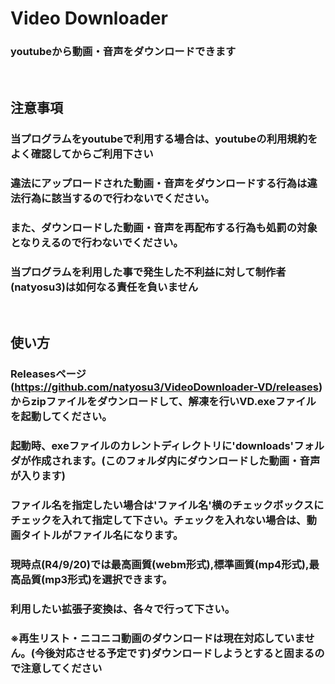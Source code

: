 # Video Downloader
### youtubeから動画・音声をダウンロードできます
<br>

## **注意事項**
### 当プログラムをyoutubeで利用する場合は、youtubeの利用規約をよく確認してからご利用下さい
### 違法にアップロードされた動画・音声をダウンロードする行為は違法行為に該当するので行わないでください。
### また、ダウンロードした動画・音声を再配布する行為も処罰の対象となりえるので行わないでください。
### 当プログラムを利用した事で発生した不利益に対して制作者(natyosu3)は如何なる責任を負いません
<br>

## **使い方**
### Releasesページ(https://github.com/natyosu3/VideoDownloader-VD/releases)からzipファイルをダウンロードして、解凍を行いVD.exeファイルを起動してください。
### 起動時、exeファイルのカレントディレクトリに'downloads'フォルダが作成されます。(このフォルダ内にダウンロードした動画・音声が入ります)
### ファイル名を指定したい場合は'ファイル名'横のチェックボックスにチェックを入れて指定して下さい。チェックを入れない場合は、動画タイトルがファイル名になります。
### 現時点(R4/9/20)では最高画質(webm形式),標準画質(mp4形式),最高品質(mp3形式)を選択できます。
### 利用したい拡張子変換は、各々で行って下さい。
### **※再生リスト・ニコニコ動画のダウンロードは現在対応していません。(今後対応させる予定です)ダウンロードしようとすると固まるので注意してください**